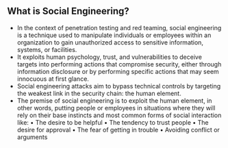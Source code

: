 ## What is Social Engineering?
- In the context of penetration testing and red teaming, social engineering is a technique used to manipulate individuals or employees within an organization to gain unauthorized access to sensitive information, systems, or facilities.
- It exploits human psychology, trust, and vulnerabilities to deceive targets into performing actions that compromise security, either through information disclosure or by performing specific actions that may seem innocuous at first glance.
- Social engineering attacks aim to bypass technical controls by targeting the weakest link in the security chain: the human element.
- The premise of social engineering is to exploit the human element, in other words, putting people or employees in situations where they will rely on their base instincts and most common forms of social interaction like:
• The desire to be helpful
• The tendency to trust people
• The desire for approval
• The fear of getting in trouble
• Avoiding conflict or arguments
